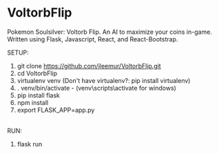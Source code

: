 # VoltorbFlip
Pokemon Soulsilver: Voltorb Flip. An AI to maximize your coins in-game. Written using Flask, Javascript, React, and React-Bootstrap.

SETUP: <br />
1. git clone https://github.com/jleemur/VoltorbFlip.git <br />
2. cd VoltorbFlip <br />
3. virtualenv venv (Don't have virtualenv?: pip install virtualenv) <br />
4. . venv/bin/activate - (venv\scripts\activate for windows) <br />
5. pip install flask <br />
6. npm install <br />
7. export FLASK_APP=app.py <br /><br />

RUN:<br />
1. flask run
